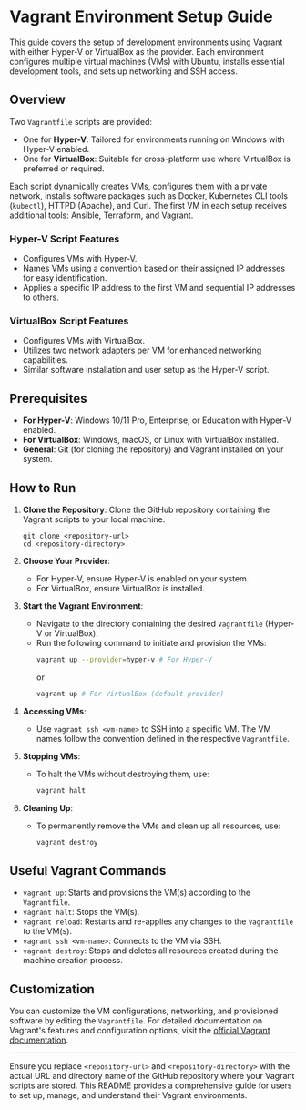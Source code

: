 
# Vagrant Environment Setup Guide

This guide covers the setup of development environments using Vagrant with either Hyper-V or VirtualBox as the provider. Each environment configures multiple virtual machines (VMs) with Ubuntu, installs essential development tools, and sets up networking and SSH access.

## Overview

Two `Vagrantfile` scripts are provided:
- One for **Hyper-V**: Tailored for environments running on Windows with Hyper-V enabled.
- One for **VirtualBox**: Suitable for cross-platform use where VirtualBox is preferred or required.

Each script dynamically creates VMs, configures them with a private network, installs software packages such as Docker, Kubernetes CLI tools (`kubectl`), HTTPD (Apache), and Curl. The first VM in each setup receives additional tools: Ansible, Terraform, and Vagrant.

### Hyper-V Script Features
- Configures VMs with Hyper-V.
- Names VMs using a convention based on their assigned IP addresses for easy identification.
- Applies a specific IP address to the first VM and sequential IP addresses to others.

### VirtualBox Script Features
- Configures VMs with VirtualBox.
- Utilizes two network adapters per VM for enhanced networking capabilities.
- Similar software installation and user setup as the Hyper-V script.

## Prerequisites
- **For Hyper-V**: Windows 10/11 Pro, Enterprise, or Education with Hyper-V enabled.
- **For VirtualBox**: Windows, macOS, or Linux with VirtualBox installed.
- **General**: Git (for cloning the repository) and Vagrant installed on your system.

## How to Run

1. **Clone the Repository**: Clone the GitHub repository containing the Vagrant scripts to your local machine.
    ```
    git clone <repository-url>
    cd <repository-directory>
    ```

2. **Choose Your Provider**:
    - For Hyper-V, ensure Hyper-V is enabled on your system.
    - For VirtualBox, ensure VirtualBox is installed.

3. **Start the Vagrant Environment**:
    - Navigate to the directory containing the desired `Vagrantfile` (Hyper-V or VirtualBox).
    - Run the following command to initiate and provision the VMs:
        ```bash
        vagrant up --provider=hyper-v # For Hyper-V
        ```
        or
        ```bash
        vagrant up # For VirtualBox (default provider)
        ```

4. **Accessing VMs**:
    - Use `vagrant ssh <vm-name>` to SSH into a specific VM. The VM names follow the convention defined in the respective `Vagrantfile`.

5. **Stopping VMs**:
    - To halt the VMs without destroying them, use:
        ```bash
        vagrant halt
        ```

6. **Cleaning Up**:
    - To permanently remove the VMs and clean up all resources, use:
        ```bash
        vagrant destroy
        ```

## Useful Vagrant Commands

- `vagrant up`: Starts and provisions the VM(s) according to the `Vagrantfile`.
- `vagrant halt`: Stops the VM(s).
- `vagrant reload`: Restarts and re-applies any changes to the `Vagrantfile` to the VM(s).
- `vagrant ssh <vm-name>`: Connects to the VM via SSH.
- `vagrant destroy`: Stops and deletes all resources created during the machine creation process.

## Customization

You can customize the VM configurations, networking, and provisioned software by editing the `Vagrantfile`. For detailed documentation on Vagrant's features and configuration options, visit the [official Vagrant documentation](https://www.vagrantup.com/docs).

---

Ensure you replace `<repository-url>` and `<repository-directory>` with the actual URL and directory name of the GitHub repository where your Vagrant scripts are stored. This README provides a comprehensive guide for users to set up, manage, and understand their Vagrant environments.
